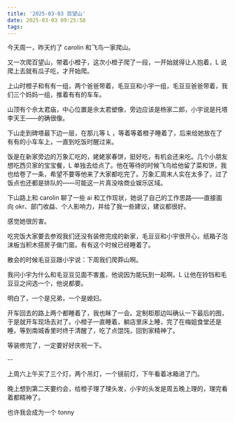 ```yaml
---
title: '2025-03-03 百望山'
date: 2025-03-03 09:25:58
tags:
---
```


今天周一，昨天约了 carolin 和飞鸟一家爬山。

又一次爬百望山，带着小橙子，这次小橙子爬了一段，一开始就得让人抱着，L 说爬上去就有瓜子吃，才开始爬。

上山时橙子和有有一组，两个爸爸带着，毛豆豆和小宇一组，毛豆豆爸爸带着，我们三个妈妈一组，推着有有的车车。

山顶有个佘太君庙，中心位置是佘太君塑像，旁边应该是杨家二郎，小宇说是托塔李天王——的确很像。

下山走到碑塔最下边一层，在那儿等 L ，等着等着橙子睡着了，后来给她放在了有有的小车车上，一直到吃饭时醒过来。

饭是在新家旁边的万象汇吃的，姥姥家春饼，挺好吃，有机会还来吃。几个小朋友想吃西贝家的宝宝餐，L 单独去给点了。他在等待的时候飞鸟给他留了菜和饼，我也给卷了一条，希望不要等他来了大家都吃完了。万象汇周末人实在太多了，过了饭点也还都是排队的——可能这一片真没啥商业娱乐区域。

下山路上和 carolin 聊了一些 ai 和工作现状，她说了自己的工作思路——直接面向 okr、部门收益、个人影响力，并给了我一些建议，建议都很好。

感觉她很厉害。

吃完饭大家要去参观我们还没有装修完成的新家，毛豆豆和小宇很开心，纸箱子泡沫板当积木搭房子做门窗。有有这个时候已经睡着了。

散会的时候毛豆豆跟小宇说：下周我们爬莽山啊。

我问小宇为什么和毛豆豆见面不害羞，他说因为能玩到一起啊。L 让他在铃铛和毛豆豆之间选一个，他说都要。

明白了，一个是兄弟，一个是媳妇。

开车回去的路上两个都睡着了，我也眯了一会。定制柜那边叫确认一下最后的图，于是就开车现场去对了。小橙子一直睡着，躺店里床上睡，完了在梅姐食堂还是睡，等到南城香里时终于清醒了，吃了点馄饨，回到家精神了。

等装修完了，一定要好好庆祝一下。

--

上周六上午买了三个灯，两个吊灯，一个镜前灯，下午看着冰箱进了门。

晚上想到第二天要约会，给橙子理了理头发，小宇的头发是周五晚上理的，理完看着都精神了。

也许我会成为一个 tonny 




